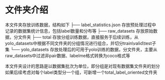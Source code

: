 # 文件夹介绍
本文件夹存放训练数据，结构如下
├── label_statistics.json   存放预处理过程中记录的数据集统计信息，包括label数量和分布等
├── raw_datasets            存放原始数据，分文件夹
├── total                   存放分组训练数据，直接服务于后续训练，从yolo_datasets中根据不同文件夹的分组情况进行组合，并切分train\valid\test子集
└── yolo_datasets           存放处理后的可用于yolo训练的数据，分文件夹，主要从raw_datasets中过滤非pair数据、labelme格式转换为coco格式等

本文件夹设计的思路是以数据集批次为单位，即分组是对现有数据集文件夹的划分
如果后续考虑对每个label类型分一个组，可新增一个total_label_oriented文件夹